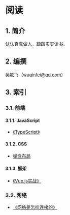  # 阅读

## 1. 简介

 认认真真做人，踏踏实实读书。

## 2. 编撰

吴钦飞（wuqinfei@qq.com）

## 3. 索引

### 3.1. 前端

#### 3.1.1. JavaScript

* [《TypeScript》](./TypeScript)

#### 3.1.2. CSS

* [弹性布局](./blog/2018/06/01.弹性布局.md)

#### 3.1.3. 框架

* [《Vue.js实战》](./Vue)

### 3.2. 网络

* [《网络是怎样连接的》](./网络是怎样连接的)
